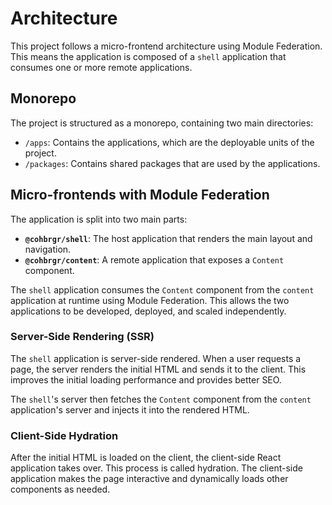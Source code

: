 # Architecture

This project follows a micro-frontend architecture using Module Federation. This means the application is composed of a `shell` application that consumes one or more remote applications.

## Monorepo

The project is structured as a monorepo, containing two main directories:

-   `/apps`: Contains the applications, which are the deployable units of the project.
-   `/packages`: Contains shared packages that are used by the applications.

## Micro-frontends with Module Federation

The application is split into two main parts:

-   **`@cohbrgr/shell`**: The host application that renders the main layout and navigation.
-   **`@cohbrgr/content`**: A remote application that exposes a `Content` component.

The `shell` application consumes the `Content` component from the `content` application at runtime using Module Federation. This allows the two applications to be developed, deployed, and scaled independently.

### Server-Side Rendering (SSR)

The `shell` application is server-side rendered. When a user requests a page, the server renders the initial HTML and sends it to the client. This improves the initial loading performance and provides better SEO.

The `shell`'s server then fetches the `Content` component from the `content` application's server and injects it into the rendered HTML.

### Client-Side Hydration

After the initial HTML is loaded on the client, the client-side React application takes over. This process is called hydration. The client-side application makes the page interactive and dynamically loads other components as needed.
